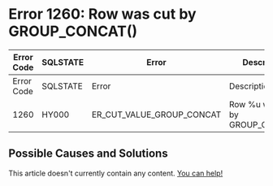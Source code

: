 
# Error 1260: Row was cut by GROUP_CONCAT()


| Error Code | SQLSTATE | Error | Description |
| --- | --- | --- | --- |
| Error Code | SQLSTATE | Error | Description |
| 1260 | HY000 | ER_CUT_VALUE_GROUP_CONCAT | Row %u was cut by GROUP_CONCAT() |




## Possible Causes and Solutions


This article doesn't currently contain any content. [You can help!](/kb/en/writing-and-editing-knowledge-base-articles/)

